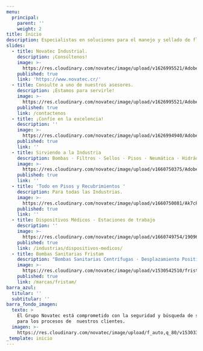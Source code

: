 ```yaml
---
menu:
  principal:
    parent: ''
    weight: 2
title: Inicio
description: Especialistas en soluciones para el manejo y sellado de fluidos.
slides:
  - title: Novatec Industrial.
    description: ¡Consúltenos!
    image: >-
      https://res.cloudinary.com/novatec/image/upload/v1626995521/AdobeStock_68822437_aldhhx.jpg
    published: true
    link: 'https://www.novatec.cr/'
  - title: Consulte a uno de nuestros asesores.
    description: ¡Estamos para servirle!
    image: >-
      https://res.cloudinary.com/novatec/image/upload/v1626995521/AdobeStock_291229954_n3ckuh.jpg
    published: true
    link: /contactenos
  - title: ¡Confíe en la excelencia!
    description: ''
    image: >-
      https://res.cloudinary.com/novatec/image/upload/v1626994940/AdobeStock_301503760_ucdmih.jpg
    published: true
    link: ''
  - title: Sirviendo a la Industria
    description: Bombas · Filtros · Sellos · Pisos · Neumática · Hidráulica
    image: >-
      https://res.cloudinary.com/novatec/image/upload/v1660750375/AdobeStock_297479672_bz6lrk.jpg
    published: true
    link: ''
  - title: 'Todo en Pisos y Recubrimientos '
    description: Para todas las Industrias.
    image: >-
      https://res.cloudinary.com/novatec/image/upload/v1660750081/Ak7cPkg8_xbebqj.jpg
    published: true
    link: ''
  - title: Dispositivos Médicos - Estaciones de trabajo
    description: ''
    image: >-
      https://res.cloudinary.com/novatec/image/upload/v1660749754/19096_1_iqugtk.png
    published: true
    link: /industrias/dispositivos-medicos/
  - title: Bombas Sanitarias Fristam
    description: "Bombas Sanitarias Centrífugas · Desplazamiento Positivas\_·\_Mezcladoras"
    image: >-
      https://res.cloudinary.com/novatec/image/upload/v1530542510/fristam-seal.jpg
    published: true
    link: /marcas/fristam/
barra_azul:
  titular: ''
  subtitular: ''
barra_fondo_imagen:
  texto: >
    El Grupo Novatec está comprometido con la seguridad y búsqueda de soluciones
    para los procesos de  nuestros clientes.
  imagen: >-
    https://res.cloudinary.com/novatec/image/upload/f_auto,q_80/v1530333582/slide3-dark.jpg
_template: inicio
---
```


